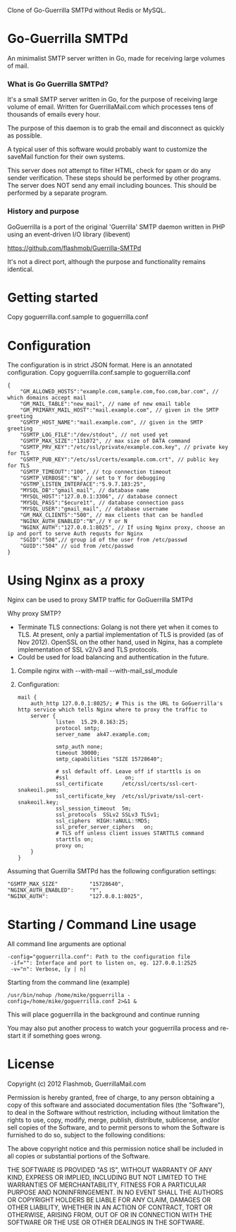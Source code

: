 Clone of Go-Guerrilla SMTPd without Redis or MySQL.


Go-Guerrilla SMTPd
====================

An minimalist SMTP server written in Go, made for receiving large volumes of mail.

### What is Go Guerrilla SMTPd?

It's a small SMTP server written in Go, for the purpose of receiving large volume of email.
Written for GuerrillaMail.com which processes tens of thousands of emails
every hour.

The purpose of this daemon is to grab the email and disconnect as quickly as possible.

A typical user of this software would probably want to customize the saveMail function for
their own systems.

This server does not attempt to filter HTML, check for spam or do any sender 
verification. These steps should be performed by other programs.
The server does NOT send any email including bounces. This should
be performed by a separate program.


### History and purpose

GoGuerrilla is a port of the original 'Guerrilla' SMTP daemon written in PHP using
an event-driven I/O library (libevent)

https://github.com/flashmob/Guerrilla-SMTPd

It's not a direct port, although the purpose and functionality remains identical.


Getting started
===========================

Copy goguerrilla.conf.sample to goguerrilla.conf


Configuration
============================================
The configuration is in strict JSON format. Here is an annotated configuration.
Copy goguerrilla.conf.sample to goguerrilla.conf


	{
	    "GM_ALLOWED_HOSTS":"example.com,sample.com,foo.com,bar.com", // which domains accept mail
	    "GM_MAIL_TABLE":"new_mail", // name of new email table
	    "GM_PRIMARY_MAIL_HOST":"mail.example.com", // given in the SMTP greeting
	    "GSMTP_HOST_NAME":"mail.example.com", // given in the SMTP greeting
	    "GSMTP_LOG_FILE":"/dev/stdout", // not used yet
	    "GSMTP_MAX_SIZE":"131072", // max size of DATA command
	    "GSMTP_PRV_KEY":"/etc/ssl/private/example.com.key", // private key for TLS
	    "GSMTP_PUB_KEY":"/etc/ssl/certs/example.com.crt", // public key for TLS
	    "GSMTP_TIMEOUT":"100", // tcp connection timeout
	    "GSMTP_VERBOSE":"N", // set to Y for debugging
	    "GSTMP_LISTEN_INTERFACE":"5.9.7.183:25",
	    "MYSQL_DB":"gmail_mail", // database name
	    "MYSQL_HOST":"127.0.0.1:3306", // database connect
	    "MYSQL_PASS":"$ecure1t", // database connection pass
	    "MYSQL_USER":"gmail_mail", // database username
	    "GM_MAX_CLIENTS":"500", // max clients that can be handled
		"NGINX_AUTH_ENABLED":"N",// Y or N
		"NGINX_AUTH":"127.0.0.1:8025", // If using Nginx proxy, choose an ip and port to serve Auth requsts for Nginx
	    "SGID":"508",// group id of the user from /etc/passwd
		"GUID":"504" // uid from /etc/passwd
	}

Using Nginx as a proxy
=========================================================
Nginx can be used to proxy SMTP traffic for GoGuerrilla SMTPd

Why proxy SMTP?

 *	Terminate TLS connections: Golang is not there yet when it comes to TLS.
At present, only a partial implementation of TLS is provided (as of Nov 2012). 
OpenSSL on the other hand, used in Nginx, has a complete implementation of
SSL v2/v3 and TLS protocols.
 *	Could be used for load balancing and authentication in the future.

 1.	Compile nginx with --with-mail --with-mail_ssl_module

 2.	Configuration:

	
		mail {
	        auth_http 127.0.0.1:8025/; # This is the URL to GoGuerrilla's http service which tells Nginx where to proxy the traffic to 								
	        server {
	                listen  15.29.8.163:25;
	                protocol smtp;
	                server_name  ak47.example.com;
	
	                smtp_auth none;
	                timeout 30000;
					smtp_capabilities "SIZE 15728640";
					
					# ssl default off. Leave off if starttls is on
	                #ssl                  on;
	                ssl_certificate      /etc/ssl/certs/ssl-cert-snakeoil.pem;
	                ssl_certificate_key  /etc/ssl/private/ssl-cert-snakeoil.key;
	                ssl_session_timeout  5m;
	                ssl_protocols  SSLv2 SSLv3 TLSv1;
	                ssl_ciphers  HIGH:!aNULL:!MD5;
	                ssl_prefer_server_ciphers   on;
					# TLS off unless client issues STARTTLS command
	                starttls on;
	                proxy on;
	        }
		}
	
			
Assuming that Guerrilla SMTPd has the following configuration settings:

	"GSMTP_MAX_SIZE"		  "15728640",
	"NGINX_AUTH_ENABLED":     "Y",
	"NGINX_AUTH":             "127.0.0.1:8025", 


Starting / Command Line usage
==========================================================

All command line arguments are optional

	-config="goguerrilla.conf": Path to the configuration file
	 -if="": Interface and port to listen on, eg. 127.0.0.1:2525
	 -v="n": Verbose, [y | n]

Starting from the command line (example)

	/usr/bin/nohup /home/mike/goguerrilla -config=/home/mike/goguerrilla.conf 2>&1 &

This will place goguerrilla in the background and continue running

You may also put another process to watch your goguerrilla process and re-start it
if something goes wrong.

License
=======

Copyright (c) 2012 Flashmob, GuerrillaMail.com

Permission is hereby granted, free of charge, to any person obtaining a copy of this software and associated
documentation files (the "Software"), to deal in the Software without restriction, including without limitation the
rights to use, copy, modify, merge, publish, distribute, sublicense, and/or sell copies of the Software, and to
permit persons to whom the Software is furnished to do so, subject to the following conditions:

The above copyright notice and this permission notice shall be included in all copies or substantial portions of the
Software.

THE SOFTWARE IS PROVIDED "AS IS", WITHOUT WARRANTY OF ANY KIND, EXPRESS OR IMPLIED, INCLUDING BUT NOT LIMITED TO THE
WARRANTIES OF MERCHANTABILITY, FITNESS FOR A PARTICULAR PURPOSE AND NONINFRINGEMENT. IN NO EVENT SHALL THE AUTHORS OR
COPYRIGHT HOLDERS BE LIABLE FOR ANY CLAIM, DAMAGES OR OTHER LIABILITY, WHETHER IN AN ACTION OF CONTRACT, TORT OR
OTHERWISE, ARISING FROM, OUT OF OR IN CONNECTION WITH THE SOFTWARE OR THE USE OR OTHER DEALINGS IN THE SOFTWARE.

